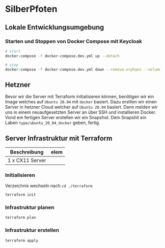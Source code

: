 # SilberPfoten

## Lokale Entwicklungsumgebung

### Starten und Stoppen von Docker Compose mit Keycloak

```sh
# start
docker-compose -f docker-compose.dev.yml up --detach

# stop
docker-compose -f docker-compose.dev.yml down --remove-orphans --volumes --rmi=all
```

## Hetzner
Bevor wir die Server mit Terraform initialisieren können, benötigen wir ein Image welches auf `Ubuntu 20.04` mit `docker` basiert.
Dazu erstllen wir einen Server in hetzner Cloud welcher auf `Ubuntu 20.04` basiert. Dann melden wir uns in einem neuaufgesetzten Server an über SSH und installieren Docker.
Vond em fertigen Server erstellen wir ein Snapshot. Dem Snapshit ein Laben `type/ubuntu_20_04_docker` geben, fertig.

## Server Infrastruktur mit Terraform
| Beschreibung | elem |
| --- | --- |
| 1 x CX11 Server


### Initialisieren
Verzeichnis wechseln nach `cd ./terraform`

```sh
terraform init
```

### Infrastruktur planen

```sh
terraform plan
```

### Infrastruktur erstellen

```sh
terraform apply
```

